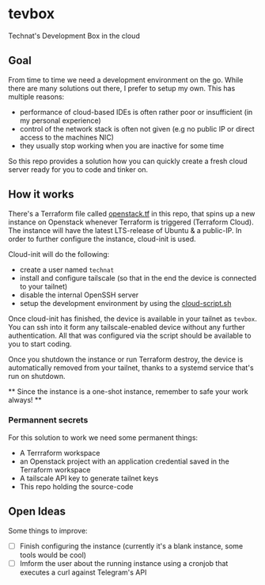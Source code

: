 # tevbox

Technat's Development Box in the cloud

## Goal

From time to time we need a development environment on the go. While there are many solutions out there, I prefer to setup my own. This has multiple reasons:
- performance of cloud-based IDEs is often rather poor or insufficient (in my personal experience)
- control of the network stack is often not given (e.g no public IP or direct access to the machines NIC)
- they usually stop working when you are inactive for some time

So this repo provides a solution how you can quickly create a fresh cloud server ready for you to code and tinker on.

## How it works

There's a Terraform file called [openstack.tf](./openstack.tf) in this repo, that spins up a new instance on Openstack whenever Terraform is triggered (Terraform Cloud). The instance will have the latest LTS-release of Ubuntu & a public-IP. In order to further configure the instance, cloud-init is used.

Cloud-init will do the following:
- create a user named `technat`
- install and configure tailscale (so that in the end the device is connected to your tailnet)
- disable the internal OpenSSH server
- setup the development environment by using the [cloud-script.sh](./cloud-script.sh)

Once cloud-init has finished, the device is available in your tailnet as `tevbox`. You can ssh into it form any tailscale-enabled device without any further authentication. All that was configured via the script should be available to you to start coding.

Once you shutdown the instance or run Terraform destroy, the device is automatically removed from your tailnet, thanks to a systemd service that's run on shutdown.

** Since the instance is a one-shot instance, remember to safe your work always! **

### Permannent secrets

For this solution to work we need some permanent things:
- A Terrraform workspace
- an Openstack project with an application credential saved in the Terraform workspace
- A tailscale API key to generate tailnet keys
- This repo holding the source-code

## Open Ideas

Some things to improve:
- [ ] Finish configuring the instance (currently it's a blank instance, some tools would be cool)
- [ ] Imform the user about the running instance using a cronjob that executes a curl against Telegram's API